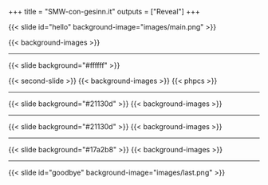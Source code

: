 +++ 
title = "SMW-con-gesinn.it" 
outputs = ["Reveal"] 
+++

{{< slide id="hello" background-image="images/main.png" >}}
<div class="slide-container">
    {{< background-images >}} 
</div>

---

{{< slide background="#ffffff" >}}
<div class="slide-container">
{{< second-slide >}}
{{< background-images >}} 
{{< phpcs >}}   
</div>

---

{{< slide background="#21130d" >}}
{{< background-images >}} 

---

{{< slide background="#21130d" >}}
{{< background-images >}} 

---

{{< slide background="#17a2b8" >}}
{{< background-images >}} 

---

{{< slide id="goodbye" background-image="images/last.png" >}}
